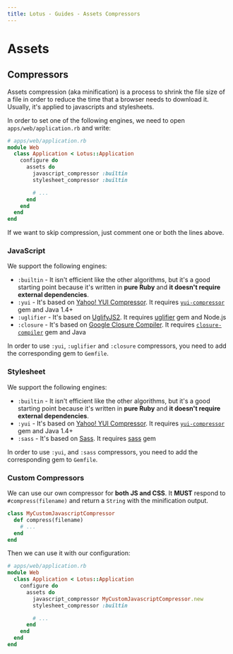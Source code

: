 ```yaml
---
title: Lotus - Guides - Assets Compressors
---
```


# Assets

## Compressors

Assets compression (aka minification) is a process to shrink the file size of a file in order to reduce the time that a browser needs to download it.
Usually, it's applied to javascripts and stylesheets.

In order to set one of the following engines, we need to open `apps/web/application.rb` and write:

```ruby
# apps/web/application.rb
module Web
  class Application < Lotus::Application
    configure do
      assets do
        javascript_compressor :builtin
        stylesheet_compressor :builtin

        # ...
      end
    end
  end
end
```

If we want to skip compression, just comment one or both the lines above.

### JavaScript

We support the following engines:

  * `:builtin` - It isn't efficient like the other algorithms, but it's a good starting point because it's written in **pure Ruby** and **it doesn't require external dependencies**.
  * `:yui` - It's based on [Yahoo! YUI Compressor](http://yui.github.io/yuicompressor). It requires [`yui-compressor`](https://rubygems.org/gems/yui-compressor) gem and Java 1.4+
  * `:uglifier` - It's based on [UglifyJS2](http://lisperator.net/uglifyjs). It requires [uglifier](https://rubygems.org/gems/uglifier) gem and Node.js
  * `:closure` - It's based on [Google Closure Compiler](https://developers.google.com/closure/compiler). It requires [`closure-compiler`](https://rubygems.org/gems/closure-compiler) gem and Java

<p class="warning">
  In order to use <code>:yui</code>, <code>:uglifier</code> and <code>:closure</code> compressors, you need to add the corresponding gem to <code>Gemfile</code>.
</p>

### Stylesheet

We support the following engines:

  * `:builtin` - It isn't efficient like the other algorithms, but it's a good starting point because it's written in **pure Ruby** and **it doesn't require external dependencies**.
  * `:yui` - It's based on [Yahoo! YUI Compressor](http://yui.github.io/yuicompressor). It requires [`yui-compressor`](https://rubygems.org/gems/yui-compressor) gem and Java 1.4+
  * `:sass` - It's based on [Sass](http://sass-lang.com). It requires [sass](https://rubygems.org/gems/sass) gem

<p class="warning">
  In order to use <code>:yui</code>, and <code>:sass</code> compressors, you need to add the corresponding gem to <code>Gemfile</code>.
</p>

### Custom Compressors

We can use our own compressor for **both JS and CSS**.
It **MUST** respond to `#compress(filename)` and return a `String` with the minification output.

```ruby
class MyCustomJavascriptCompressor
  def compress(filename)
    # ...
  end
end
```

Then we can use it with our configuration:

```ruby
# apps/web/application.rb
module Web
  class Application < Lotus::Application
    configure do
      assets do
        javascript_compressor MyCustomJavascriptCompressor.new
        stylesheet_compressor :builtin

        # ...
      end
    end
  end
end
```
